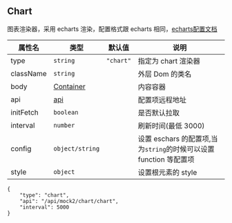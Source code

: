 ## Chart

图表渲染器，采用 echarts 渲染，配置格式跟 echarts 相同，[echarts配置文档](http://echarts.baidu.com/option.html#title)

| 属性名    | 类型                              | 默认值    | 说明                                                               |
| --------- | --------------------------------- | --------- | ------------------------------------------------------------------ |
| type      | `string`                          | `"chart"` | 指定为 chart 渲染器                                                |
| className | `string`                          |           | 外层 Dom 的类名                                                    |
| body      | [Container](./Types.md#container) |           | 内容容器                                                           |
| api       | [api](./Types.md#Api)             |           | 配置项远程地址                                                     |
| initFetch | `boolean`                         |           | 是否默认拉取                                                       |
| interval  | `number`                          |           | 刷新时间(最低 3000)                                                |
| config    | `object/string`                   |           | 设置 eschars 的配置项,当为`string`的时候可以设置 function 等配置项 |
| style     | `object`                          |           | 设置根元素的 style                                                 |

```schema:height="350" scope="body"
{
    "type": "chart",
    "api": "/api/mock2/chart/chart",
    "interval": 5000
}
```
